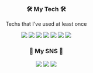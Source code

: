 
<p><h3 align="center">🛠 My Tech 🛠</h3></p>

<p align="center">Techs that I've used at least once</p>

<p align="center">
  <img src="https://img.shields.io/badge/Python-3766AB?style=flat-square&logo=Python&logoColor=white"/></a>
  <img src="https://img.shields.io/badge/CSS3-1572B6?style=flat-square&logo=CSS3&logoColor=white"/></a>
  <img src="https://img.shields.io/badge/HTML5-E34F26?style=flat-square&logo=HTML5&logoColor=white"/></a>
  <img src="https://img.shields.io/badge/JavaScript-F7DF1E?style=flat-square&logo=JavaScript&logoColor=white"/></a>
  <img src="https://img.shields.io/badge/C-A8B9CC?style=flat-square&logo=C&logoColor=white"/></a>
  <img src="https://img.shields.io/badge/MySQL-4479A1?style=flat-square&logo=MySQL&logoColor=white"/></a>
  <img src="https://img.shields.io/badge/React-61DAFB?style=flat-square&logo=React&logoColor=white"/></a>
</p>

<p><h3 align="center">🐰 My SNS 🐰</h3></p>

<p align="center">
  <a href="https://www.instagram.com/y_e_sol_lee/"><img src="https://img.shields.io/badge/Instagram-E4405F?style=flat-square&logo=Instagram&logoColor=white&link=https://www.instagram.com/y_e_sol_lee/"/></a>
  <a href="https://blog.naver.com/jackey6493/"><img src="https://img.shields.io/badge/Blog-20C997?style=flat-square&logo=Blogger&logoColor=white&link=https://blog.naver.com/jackey6493/"/></a>
  <a href="https://github.com/dailysound/"><img src="https://img.shields.io/badge/Git-181717?style=flat-square&logo=Github&logoColor=white&link=https://github.com/dailysound/"/></a>
</p>
